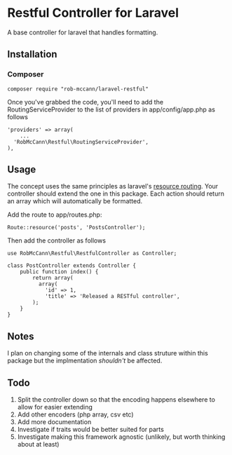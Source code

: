 Restful Controller for Laravel
==============================

A base controller for laravel that handles formatting.

Installation
------------

### Composer

``` composer require "rob-mccann/laravel-restful" ```

Once you've grabbed the code, you'll need to add the RoutingServiceProvider to the list of providers in app/config/app.php as follows

```
'providers' => array(
    ...
  'RobMcCann\Restful\RoutingServiceProvider',
),
```


Usage
-----

The concept uses the same principles as laravel's [resource routing](http://four.laravel.com/docs/controllers#resource-controllers).
Your controller should extend the one in this package.
Each action should return an array which will automatically be formatted.

Add the route to app/routes.php:

```
Route::resource('posts', 'PostsController');
```

Then add the controller as follows

```
use RobMcCann\Restful\RestfulController as Controller;

class PostController extends Controller {
    public function index() {
        return array(
          array(
            'id' => 1,
            'title' => 'Released a RESTful controller',
        );
    }
}
```


Notes
-----

I plan on changing some of the internals and class struture within this package but the implmentation *shouldn't* be affected.

Todo
----
1. Split the controller down so that the encoding happens elsewhere to allow for easier extending
2. Add other encoders (php array, csv etc)
3. Add more documentation
4. Investigate if traits would be better suited for parts
5. Investigate making this framework agnostic (unlikely, but worth thinking about at least)

